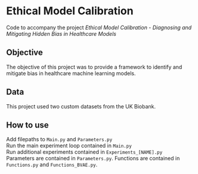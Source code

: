 # Ethical Model Calibration
Code to accompany the project *Ethical Model Calibration - Diagnosing and Mitigating Hidden Bias in Healthcare Models*
## Objective
The objective of this project was to provide a framework to identify and mitigate bias in healthcare machine learning models. 
## Data
This project used two custom datasets from the UK Biobank.
## How to use
Add filepaths to `Main.py` and `Parameters.py`<br/>
Run the main experiment loop contained in `Main.py`<br/>
Run additional experiments contained in `Experiments_[NAME].py`<br/>
Parameters are contained in `Parameters.py`. Functions are contained in `Functions.py` and `Functions_BVAE.py`.
